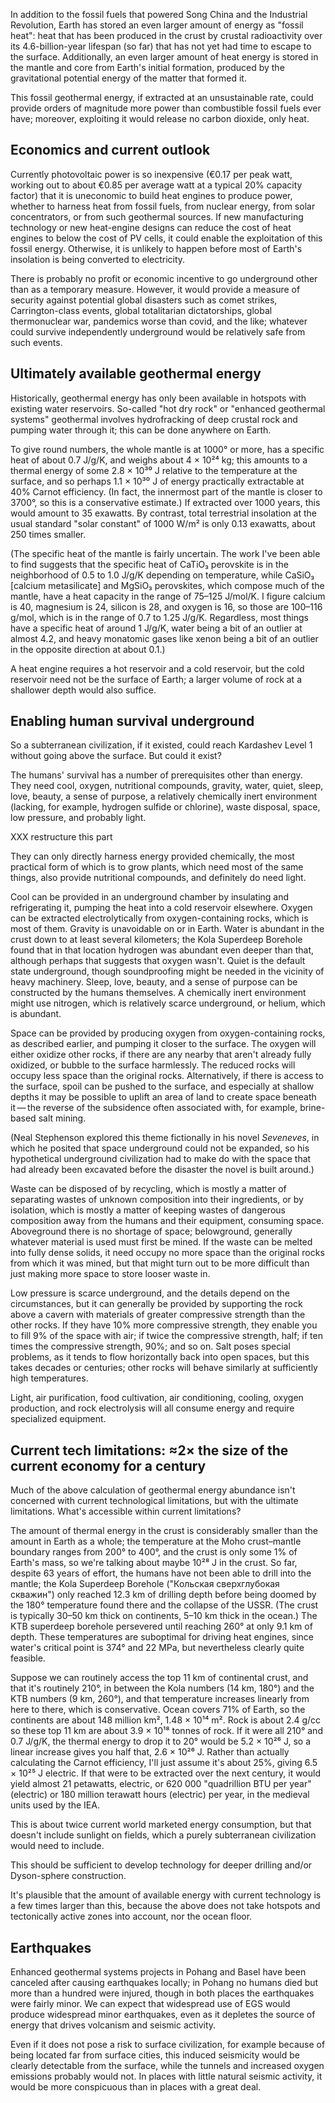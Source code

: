 In addition to the fossil fuels that powered Song China and the
Industrial Revolution, Earth has stored an even larger amount of
energy as "fossil heat": heat that has been produced in the crust by
crustal radioactivity over its 4.6-billion-year lifespan (so far) that
has not yet had time to escape to the surface.  Additionally, an even
larger amount of heat energy is stored in the mantle and core from
Earth's initial formation, produced by the gravitational potential
energy of the matter that formed it.

This fossil geothermal energy, if extracted at an unsustainable rate,
could provide orders of magnitude more power than combustible fossil
fuels ever have; moreover, exploiting it would release no carbon
dioxide, only heat.

Economics and current outlook
-----------------------------

Currently photovoltaic power is so inexpensive (€0.17 per peak watt,
working out to about €0.85 per average watt at a typical 20% capacity
factor) that it is uneconomic to build heat engines to produce power,
whether to harness heat from fossil fuels, from nuclear energy, from
solar concentrators, or from such geothermal sources.  If new
manufacturing technology or new heat-engine designs can reduce the
cost of heat engines to below the cost of PV cells, it could enable
the exploitation of this fossil energy.  Otherwise, it is unlikely to
happen before most of Earth's insolation is being converted to
electricity.

There is probably no profit or economic incentive to go underground
other than as a temporary measure.  However, it would provide a
measure of security against potential global disasters such as comet
strikes, Carrington-class events, global totalitarian dictatorships,
global thermonuclear war, pandemics worse than covid, and the like;
whatever could survive independently underground would be relatively
safe from such events.

Ultimately available geothermal energy
--------------------------------------

Historically, geothermal energy has only been available in hotspots
with existing water reservoirs.  So-called "hot dry rock" or "enhanced
geothermal systems" geothermal involves hydrofracking of deep crustal
rock and pumping water through it; this can be done anywhere on Earth.

To give round numbers, the whole mantle is at 1000° or more, has a
specific heat of about 0.7 J/g/K, and weighs about 4 × 10²⁴ kg; this
amounts to a thermal energy of some 2.8 × 10³⁰ J relative to the
temperature at the surface, and so perhaps 1.1 × 10³⁰ J of energy
practically extractable at 40% Carnot efficiency.  (In fact, the
innermost part of the mantle is closer to 3700°, so this is a
conservative estimate.)  If extracted over 1000 years, this would
amount to 35 exawatts.  By contrast, total terrestrial insolation at
the usual standard "solar constant" of 1000 W/m² is only 0.13
exawatts, about 250 times smaller.

(The specific heat of the mantle is fairly uncertain.  The work I've
been able to find suggests that the specific heat of CaTiO₃ perovskite
is in the neighborhood of 0.5 to 1.0 J/g/K depending on temperature,
while CaSiO₃ [calcium metasilicate] and MgSiO₃ perovskites, which
compose much of the mantle, have a heat capacity in the range of
75–125 J/mol/K.  I figure calcium is 40, magnesium is 24, silicon is
28, and oxygen is 16, so those are 100–116 g/mol, which is in the
range of 0.7 to 1.25 J/g/K.  Regardless, most things have a specific
heat of around 1 J/g/K, water being a bit of an outlier at almost 4.2,
and heavy monatomic gases like xenon being a bit of an outlier in the
opposite direction at about 0.1.)

A heat engine requires a hot reservoir and a cold reservoir, but the
cold reservoir need not be the surface of Earth; a larger volume of
rock at a shallower depth would also suffice.

Enabling human survival underground
-----------------------------------

So a subterranean civilization, if it existed, could reach Kardashev
Level 1 without going above the surface.  But could it exist?

The humans' survival has a number of prerequisites other than energy.
They need cool, oxygen, nutritional compounds, gravity, water, quiet,
sleep, love, beauty, a sense of purpose, a relatively chemically inert
environment (lacking, for example, hydrogen sulfide or chlorine),
waste disposal, space, low pressure, and probably light.

XXX restructure this part

They can only directly harness energy provided chemically, the most
practical form of which is to grow plants, which need most of the same
things, also provide nutritional compounds, and definitely do need
light.

Cool can be provided in an underground chamber by insulating and
refrigerating it, pumping the heat into a cold reservoir elsewhere.
Oxygen can be extracted electrolytically from oxygen-containing rocks,
which is most of them.  Gravity is unavoidable on or in Earth.  Water
is abundant in the crust down to at least several kilometers; the Kola
Superdeep Borehole found that in that location hydrogen was abundant
even deeper than that, although perhaps that suggests that oxygen
wasn't.  Quiet is the default state underground, though soundproofing
might be needed in the vicinity of heavy machinery.  Sleep, love,
beauty, and a sense of purpose can be constructed by the humans
themselves.  A chemically inert environment might use nitrogen, which
is relatively scarce underground, or helium, which is abundant.

Space can be provided by producing oxygen from oxygen-containing
rocks, as described earlier, and pumping it closer to the surface.
The oxygen will either oxidize other rocks, if there are any nearby
that aren't already fully oxidized, or bubble to the surface
harmlessly.  The reduced rocks will occupy less space than the
original rocks.  Alternatively, if there is access to the surface,
spoil can be pushed to the surface, and especially at shallow depths
it may be possible to uplift an area of land to create space beneath
it — the reverse of the subsidence often associated with, for example,
brine-based salt mining.

(Neal Stephenson explored this theme fictionally in his novel
_Seveneves_, in which he posited that space underground could not be
expanded, so his hypothetical underground civilization had to make do
with the space that had already been excavated before the disaster the
novel is built around.)

Waste can be disposed of by recycling, which is mostly a matter of
separating wastes of unknown composition into their ingredients, or by
isolation, which is mostly a matter of keeping wastes of dangerous
composition away from the humans and their equipment, consuming space.
Aboveground there is no shortage of space; belowground, generally
whatever material is used must first be mined.  If the waste can be
melted into fully dense solids, it need occupy no more space than the
original rocks from which it was mined, but that might turn out to be
more difficult than just making more space to store looser waste in.

Low pressure is scarce underground, and the details depend on the
circumstances, but it can generally be provided by supporting the rock
above a cavern with materials of greater compressive strength than the
other rocks.  If they have 10% more compressive strength, they enable
you to fill 9% of the space with air; if twice the compressive
strength, half; if ten times the compressive strength, 90%; and so on.
Salt poses special problems, as it tends to flow horizontally back
into open spaces, but this takes decades or centuries; other rocks
will behave similarly at sufficiently high temperatures.

Light, air purification, food cultivation, air conditioning, cooling,
oxygen production, and rock electrolysis will all consume energy and
require specialized equipment.

Current tech limitations: ≈2× the size of the current economy for a century
---------------------------------------------------------------------------

Much of the above calculation of geothermal energy abundance isn't
concerned with current technological limitations, but with the
ultimate limitations.  What's accessible within current limitations?

The amount of thermal energy in the crust is considerably smaller than
the amount in Earth as a whole; the temperature at the Moho
crust–mantle boundary ranges from 200° to 400°, and the crust is only
some 1% of Earth's mass, so we're talking about maybe 10²⁸ J in the
crust.  So far, despite 63 years of effort, the humans have not been
able to drill into the mantle; the Kola Superdeep Borehole ("Кольская
сверхглубокая скважин") only reached 12.3 km of drilling depth before
being doomed by the 180° temperature found there and the collapse of
the USSR.  (The crust is typically 30–50 km thick on continents, 5–10
km thick in the ocean.)  The KTB superdeep borehole persevered until
reaching 260° at only 9.1 km of depth.  These temperatures are
suboptimal for driving heat engines, since water's critical point is
374° and 22 MPa, but nevertheless clearly quite feasible.

Suppose we can routinely access the top 11 km of continental crust,
and that it's routinely 210°, in between the Kola numbers (14 km,
180°) and the KTB numbers (9 km, 260°), and that temperature increases
linearly from here to there, which is conservative.  Ocean covers 71%
of Earth, so the continents are about 148 million km², 1.48 × 10¹⁴ m².
Rock is about 2.4 g/cc so these top 11 km are about 3.9 × 10¹⁸ tonnes
of rock.  If it were all 210° and 0.7 J/g/K, the thermal energy to
drop it to 20° would be 5.2 × 10²⁶ J, so a linear increase gives you
half that, 2.6 × 10²⁶ J.  Rather than actually calculating the Carnot
efficiency, I'll just assume it's about 25%, giving 6.5 × 10²⁵ J
electric.  If that were to be extracted over the next century, it
would yield almost 21 petawatts, electric, or 620 000 "quadrillion BTU
per year" (electric) or 180 million terawatt hours (electric) per
year, in the medieval units used by the IEA.

This is about twice current world marketed energy consumption, but
that doesn't include sunlight on fields, which a purely subterranean
civilization would need to include.

This should be sufficient to develop technology for deeper drilling
and/or Dyson-sphere construction.

It's plausible that the amount of available energy with current
technology is a few times larger than this, because the above does not
take hotspots and tectonically active zones into account, nor the
ocean floor.

Earthquakes
-----------

Enhanced geothermal systems projects in Pohang and Basel have been
canceled after causing earthquakes locally; in Pohang no humans died
but more than a hundred were injured, though in both places the
earthquakes were fairly minor.  We can expect that widespread use of
EGS would produce widespread minor earthquakes, even as it depletes
the source of energy that drives volcanism and seismic activity.

Even if it does not pose a risk to surface civilization, for example
because of being located far from surface cities, this induced
seismicity would be clearly detectable from the surface, while the
tunnels and increased oxygen emissions probably would not.  In places
with little natural seismic activity, it would be more conspicuous
than in places with a great deal.

